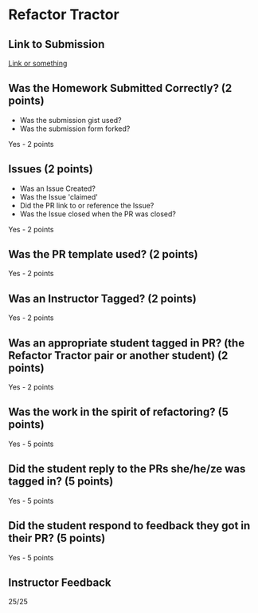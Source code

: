 # Refactor Tractor

## Link to Submission
[Link or something](https://github.com/edgarduran/ideabox-2.0/pull/9)

## Was the Homework Submitted Correctly? (2 points)
  - Was the submission gist used?
  - Was the submission form forked?

  Yes - 2 points

## Issues (2 points)
  - Was an Issue Created?
  - Was the Issue 'claimed'
  - Did the PR link to or reference the Issue?
  - Was the Issue closed when the PR was closed?

  Yes - 2 points

## Was the PR template used? (2 points)

Yes - 2 points

## Was an Instructor Tagged? (2 points)

Yes - 2 points

## Was an appropriate student tagged in PR? (the Refactor Tractor pair or another student) (2 points)

Yes - 2 points

## Was the work in the spirit of refactoring? (5 points)

Yes - 5 points

## Did the student reply to the PRs she/he/ze was tagged in? (5 points)

Yes - 5 points

## Did the student respond to feedback they got in their PR? (5 points)

Yes - 5 points

## Instructor Feedback

25/25
